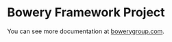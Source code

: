 # Bowery Framework Project
You can see more documentation at [bowerygroup.com](http://bowerygroup.com).